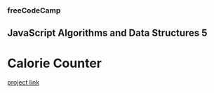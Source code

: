 ### freeCodeCamp

## JavaScript Algorithms and Data Structures 5

# Calorie Counter

[project link](https://www.freecodecamp.org/learn/javascript-algorithms-and-data-structures-v8/learn-form-validation-by-building-a-calorie-counter/step-1)

